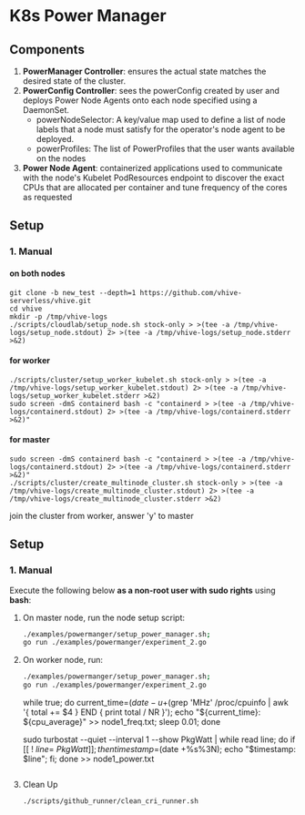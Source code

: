 # K8s Power Manager

## Components
1. **PowerManager Controller**: ensures the actual state matches the desired state of the cluster.
2. **PowerConfig Controller**: sees the powerConfig created by user and deploys Power Node Agents onto each node specified using a DaemonSet.
    - powerNodeSelector: A key/value map used to define a list of node labels that a node must satisfy for the operator's node
      agent to be deployed.
    - powerProfiles: The list of PowerProfiles that the user wants available on the nodes
3. **Power Node Agent**: containerized applications used to communicate with the node's Kubelet PodResources endpoint to discover the exact CPUs that
   are allocated per container and tune frequency of the cores as requested


## Setup
### 1. Manual
#### on both nodes
    git clone -b new_test --depth=1 https://github.com/vhive-serverless/vhive.git
    cd vhive
    mkdir -p /tmp/vhive-logs
    ./scripts/cloudlab/setup_node.sh stock-only > >(tee -a /tmp/vhive-logs/setup_node.stdout) 2> >(tee -a /tmp/vhive-logs/setup_node.stderr >&2)

#### for worker
    ./scripts/cluster/setup_worker_kubelet.sh stock-only > >(tee -a /tmp/vhive-logs/setup_worker_kubelet.stdout) 2> >(tee -a /tmp/vhive-logs/setup_worker_kubelet.stderr >&2)
    sudo screen -dmS containerd bash -c "containerd > >(tee -a /tmp/vhive-logs/containerd.stdout) 2> >(tee -a /tmp/vhive-logs/containerd.stderr >&2)"

#### for master
    sudo screen -dmS containerd bash -c "containerd > >(tee -a /tmp/vhive-logs/containerd.stdout) 2> >(tee -a /tmp/vhive-logs/containerd.stderr >&2)"
    ./scripts/cluster/create_multinode_cluster.sh stock-only > >(tee -a /tmp/vhive-logs/create_multinode_cluster.stdout) 2> >(tee -a /tmp/vhive-logs/create_multinode_cluster.stderr >&2)

 join the cluster from worker, answer 'y' to master

## Setup 
### 1. Manual

Execute the following below **as a non-root user with sudo rights** using **bash**:
1. On master node, run the node setup script:
    ```bash
    ./examples/powermanger/setup_power_manager.sh;
    go run ./examples/powermanger/experiment_2.go
    ```
2. On worker node, run:
    ```bash
    ./examples/powermanger/setup_power_manager.sh;
    go run ./examples/powermanger/experiment_2.go
    ```    
    while true; do current_time=$(date -u +%s%3N); cpu_average=$(grep 'MHz' /proc/cpuinfo | awk '{ total += $4 } END { print total / NR }'); echo "${current_time}: ${cpu_average}" >> node1_freq.txt; sleep 0.01; done

    sudo turbostat --quiet --interval 1 --show PkgWatt | while read line; do if [[ ! $line =~ PkgWatt ]]; then timestamp=$(date +%s%3N); echo "$timestamp: $line"; fi; done >> node1_power.txt
    ```

2. Clean Up
   ```bash
   ./scripts/github_runner/clean_cri_runner.sh
   ```